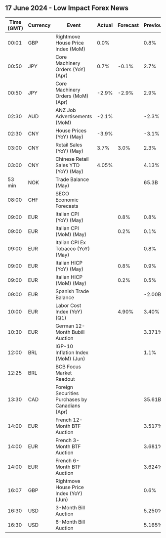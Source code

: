 ## 17 June 2024 - Low Impact Forex News

| Time (GMT) | Currency | Event | Actual | Forecast | Previous |
|------|----------|-------|--------|----------|----------|
| 00:01 | GBP | Rightmove House Price Index (MoM) | 0.0% |  | 0.8% |
| 00:50 | JPY | Core Machinery Orders (YoY) (Apr) | 0.7% | -0.1% | 2.7% |
| 00:50 | JPY | Core Machinery Orders (MoM) (Apr) | -2.9% | -2.9% | 2.9% |
| 02:30 | AUD | ANZ Job Advertisements (MoM) | -2.1% |  | -2.3% |
| 02:30 | CNY | House Prices (YoY) (May) | -3.9% |  | -3.1% |
| 03:00 | CNY | Retail Sales (YoY) (May) | 3.7% | 3.0% | 2.3% |
| 03:00 | CNY | Chinese Retail Sales YTD (YoY) (May) | 4.05% |  | 4.13% |
| 53 min | NOK | Trade Balance (May) |  |  | 65.3B |
| 08:00 | CHF | SECO Economic Forecasts |  |  |  |
| 09:00 | EUR | Italian CPI (YoY) (May) |  | 0.8% | 0.8% |
| 09:00 | EUR | Italian CPI (MoM) (May) |  | 0.2% | 0.1% |
| 09:00 | EUR | Italian CPI Ex Tobacco (YoY) (May) |  |  | 0.8% |
| 09:00 | EUR | Italian HICP (YoY) (May) |  | 0.8% | 0.9% |
| 09:00 | EUR | Italian HICP (MoM) (May) |  | 0.2% | 0.5% |
| 09:00 | EUR | Spanish Trade Balance |  |  | -2.00B |
| 10:00 | EUR | Labor Cost Index (YoY) (Q1) |  | 4.90% | 3.40% |
| 10:30 | EUR | German 12-Month Bubill Auction |  |  | 3.371% |
| 12:00 | BRL | IGP-10 Inflation Index (MoM) (Jun) |  |  | 1.1% |
| 12:25 | BRL | BCB Focus Market Readout |  |  |  |
| 13:30 | CAD | Foreign Securities Purchases by Canadians (Apr) |  |  | 35.61B |
| 14:00 | EUR | French 12-Month BTF Auction |  |  | 3.517% |
| 14:00 | EUR | French 3-Month BTF Auction |  |  | 3.681% |
| 14:00 | EUR | French 6-Month BTF Auction |  |  | 3.624% |
| 16:07 | GBP | Rightmove House Price Index (YoY) (Jun) |  |  | 0.6% |
| 16:30 | USD | 3-Month Bill Auction |  |  | 5.250% |
| 16:30 | USD | 6-Month Bill Auction |  |  | 5.165% |
